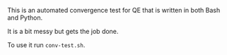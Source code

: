This is an automated convergence test for QE that is written in both Bash and Python.

It is a bit messy but gets the job done.

To use it run `conv-test.sh`.
